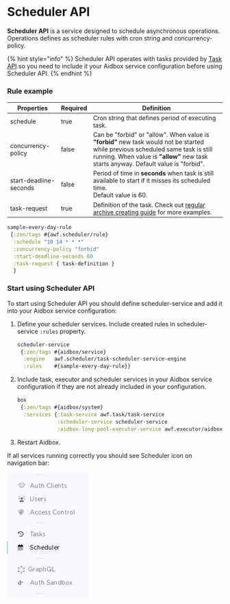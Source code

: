 # Scheduler API

**Scheduler API** is a service designed to schedule asynchronous operations. Operations defines as scheduler rules with cron string and concurrency-policy.

{% hint style="info" %}
Scheduler API operates with tasks provided by [Task API](task-api.md) so you need to include it your Aidbox service configuration before using Scheduler API.
{% endhint %}

### Rule example

<table><thead><tr><th>Properties</th><th data-type="checkbox">Required</th><th>Definition</th></tr></thead><tbody><tr><td>schedule</td><td>true</td><td>Cron string that defines period of executing task.</td></tr><tr><td>concurrency-policy</td><td>false</td><td>Can be "forbid" or "allow". When value is <strong>"forbid"</strong> new task would not be started while previous scheduled same task is still running. When value is <strong>"allow"</strong> new task starts anyway. Default value is "forbid".</td></tr><tr><td>start-deadline-seconds</td><td>false</td><td>Period of time in <strong>seconds</strong> when task is still available to start if it misses its scheduled time.<br>Default value is 60.</td></tr><tr><td>task-request</td><td>true</td><td>Definition of the task. Check out <a href="../tutorials/data-api/automatically-archive-auditevent-resources-in-gcp-storage-guide.md">regular archive creating guide</a> for more examples.</td></tr></tbody></table>

```clojure
sample-every-day-rule
 {:zen/tags #{awf.scheduler/rule}
  :schedule "10 14 * * *" 
  :concurrency-policy "forbid"
  :start-deadline-seconds 60
  :task-request { task-definition }
  }
```

### Start using Scheduler API

To start using Scheduler API you should define scheduler-service and add it into your Aidbox service configuration:

1.  Define your scheduler services. Include created rules in scheduler-service `:rules` property.

    ```clojure
    scheduler-service
     {:zen/tags #{aidbox/service}
      :engine   awf.scheduler/task-scheduler-service-engine
      :rules    #{sample-every-day-rule}}
    ```
2.  Include task, executor and scheduler services in your Aidbox service configuration if they are not already included in your configuration.

    ```clojure
    box
     {:zen/tags #{aidbox/system}
      :services {:task-service awf.task/task-service
                 :scheduler-service scheduler-service
                 :aidbox-long-pool-executor-service awf.executor/aidbox-long-pool-executor-service}}
    ```
3. Restart Aidbox.

If all services running correctly you should see Scheduler icon on navigation bar:

![](<../.gitbook/assets/image (1) (1) (3).png>)
